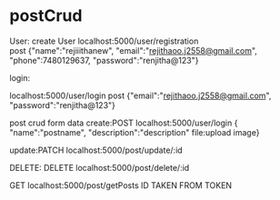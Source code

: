 # postCrud
User:
create User
localhost:5000/user/registration    
post
{"name":"rejiiithanew",
"email":"rejithaoo.j2558@gmail.com",
"phone":7480129637,
"password":"renjitha@123"}

login:

localhost:5000/user/login
post
{"email":"rejithaoo.j2558@gmail.com",
"password":"renjitha@123"}

post crud
form data
create:POST
localhost:5000/user/login
{ "name":"postname",
"description":"description"
file:upload image}

update:PATCH
localhost:5000/post/update/:id 

DELETE: DELETE
localhost:5000/post/delete/:id

GET 
localhost:5000/post/getPosts  ID TAKEN FROM TOKEN
